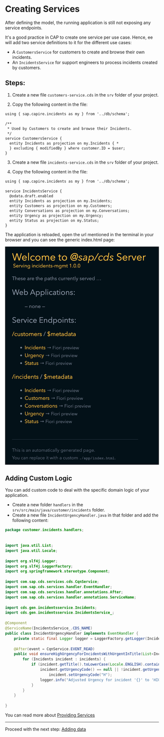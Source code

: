 # Creating Services

After defining the model, the running application is still not exposing any service endpoints.

It's a good practice in CAP to create one service per use case. Hence, ee will add two service definitions to it for the different use cases:

- A `CustomersService` for customers to create and browse their own incidents.
- An `IncidentsService` for support engineers to process incidents created by customers.

## Steps:

1. Create a new file `customers-service.cds` in the `srv` folder of your project.

2. Copy the following content in the file:

```cds
using { sap.capire.incidents as my } from '../db/schema';

/**
 * Used by Customers to create and browse their Incidents.
 */
service CustomersService {
  entity Incidents as projection on my.Incidents { *
  } excluding { modifiedBy } where customer.ID = $user;
}
```

3. Create a new file `incidents-service.cds` in the `srv` folder of your project.

4. Copy the following content in the file:

```cds
using { sap.capire.incidents as my } from '../db/schema';

service IncidentsService { 
  @odata.draft.enabled
  entity Incidents as projection on my.Incidents;
  entity Customers as projection on my.Customers;
  entity Conversations as projection on my.Conversations;
  entity Urgency as projection on my.Urgency;
  entity Status as projection on my.Status;
}
```

The application is reloaded, open the url mentioned in the terminal in your browser and you can see the generic index.html page:
<br/>

![Endpoints](assets/services.png)
<br/>

## Adding Custom Logic

You can add custom code to deal with the specific domain logic of your application.

- Create a new folder `handlers` in the `srv/src/main/java/customer/incidents` folder.
- Create a new file `IncidentUrgencyHandler.java` in that folder and add the following content:

```java
package customer.incidents.handlers;


import java.util.List;
import java.util.Locale;

import org.slf4j.Logger;
import org.slf4j.LoggerFactory;
import org.springframework.stereotype.Component;

import com.sap.cds.services.cds.CqnService;
import com.sap.cds.services.handler.EventHandler;
import com.sap.cds.services.handler.annotations.After;
import com.sap.cds.services.handler.annotations.ServiceName;

import cds.gen.incidentsservice.Incidents;
import cds.gen.incidentsservice.IncidentsService_;

@Component
@ServiceName(IncidentsService_.CDS_NAME)  
public class IncidentUrgencyHandler implements EventHandler {
	private static final Logger logger = LoggerFactory.getLogger(IncidentUrgencyHandler.class);
	
	@After(event = CqnService.EVENT_READ)  
	public void ensureHighUrgencyForIncidentsWithUrgentInTitle(List<Incidents> incidents) {  
		for (Incidents incident : incidents) { 
			if (incident.getTitle().toLowerCase(Locale.ENGLISH).contains("urgent") &&  
				incident.getUrgencyCode() == null || !incident.getUrgencyCode().equals("H")) {  
					incident.setUrgencyCode("H");  
				logger.info("Adjusted Urgency for incident '{}' to 'HIGH'.", incident.getTitle());  
			}  
		}  
	}  
	
}
```

You can read more about [Providing Services](https://cap.cloud.sap/docs/guides/providing-services/) 

***

Proceed with the next step: [Adding data](05_java_adding_data.md)